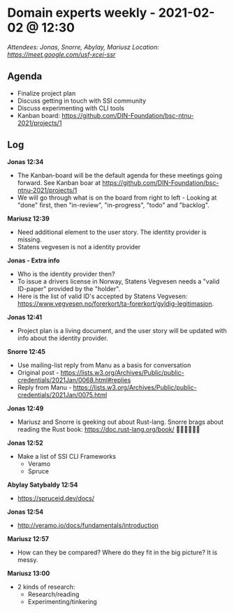 # Domain experts weekly - 2021-02-02 @ 12:30

*Attendees: Jonas, Snorre, Abylay, Mariusz*
*Location: https://meet.google.com/usf-xcei-ssr*

## Agenda
- Finalize project plan
- Discuss getting in touch with SSI community
- Discuss experimenting with CLI tools
- Kanban board: https://github.com/DIN-Foundation/bsc-ntnu-2021/projects/1

## Log

**Jonas 12:34**
- The Kanban-board will be the default agenda for these meetings going forward. See Kanban boar at https://github.com/DIN-Foundation/bsc-ntnu-2021/projects/1
- We will go through what is on the board from right to left - Looking at "done" first, then "in-review", "in-progress", "todo" and "backlog".

**Mariusz 12:39**
- Need additional element to the user story. The identity provider is missing.
- Statens vegvesen is not a identity provider

**Jonas - Extra info**
- Who is the identity provider then?
- To issue a drivers license in Norway, Statens Vegvesen needs a "valid ID-paper" provided by the "holder". 
- Here is the list of valid ID's accepted by Statens Vegvesen: https://www.vegvesen.no/forerkort/ta-forerkort/gyldig-legitimasjon.

**Jonas 12:41**
- Project plan is a living document, and the user story will be updated with info about the identity provider.

**Snorre 12:45**
- Use mailing-list reply from Manu as a basis for conversation
- Original post - https://lists.w3.org/Archives/Public/public-credentials/2021Jan/0068.html#replies
- Reply from Manu - https://lists.w3.org/Archives/Public/public-credentials/2021Jan/0075.html

**Jonas 12:49**
- Mariusz and Snorre is geeking out about Rust-lang. Snorre brags about reading the Rust book: https://doc.rust-lang.org/book/ 👏👏👏🤓🤓🤓

**Jonas 12:52**
- Make a list of SSI CLI Frameworks
	+ Veramo 
	+ Spruce

**Abylay Satybaldy 12:54**
- https://spruceid.dev/docs/

**Jonas 12:54**
- http://veramo.io/docs/fundamentals/introduction

**Mariusz 12:57**
- How can they be compared? Where do they fit in the big picture? It is messy. 

**Mariusz 13:00**
- 2 kinds of research: 
	+ Research/reading
	+ Experimenting/tinkering
